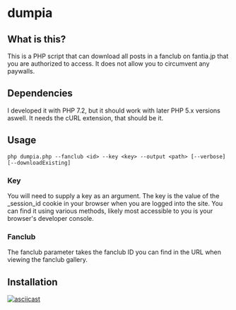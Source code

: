 # dumpia
## What is this?
This is a PHP script that can download all posts in a fanclub on fantia.jp that you are authorized to access.
It does not allow you to circumvent any paywalls.

## Dependencies
I developed it with PHP 7.2, but it should work with later PHP 5.x versions aswell.
It needs the cURL extension, that should be it.

## Usage
```php dumpia.php --fanclub <id> --key <key> --output <path> [--verbose] [--downloadExisting]```

### Key
You will need to supply a key as an argument.
The key is the value of the _session_id cookie in your browser when you are logged into the site.
You can find it using various methods, likely most accessible to you is your browser's developer console.

### Fanclub
The fanclub parameter takes the fanclub ID you can find in the URL when viewing the fanclub gallery.

## Installation
[![asciicast](https://asciinema.org/a/yM1E9Ia4U8mTioqVNG8gIEvB4.svg)](https://asciinema.org/a/yM1E9Ia4U8mTioqVNG8gIEvB4)
